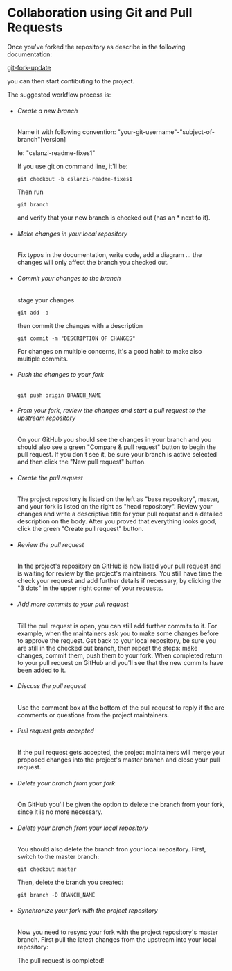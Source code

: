 # Collaboration using Git and Pull Requests

Once you've forked the repository as describe in the following documentation:

[git-fork-update](gistfile1.md)

you can then start contibuting to the project. 

The suggested workflow process is:

- ###### Create a new branch 

  Name it with following convention:
  "your-git-username"-"subject-of-branch"[version]

  Ie: "cslanzi-readme-fixes1"


  If you use git on command line, it'll be:

  ```
  git checkout -b cslanzi-readme-fixes1
  ```

  Then run

  ```
  git branch
  ```

  and verify that your new branch is checked out (has an * next to it).
  

- ###### Make changes in your local repository

  Fix typos in the documentation, write code, add a diagram ... the changes will only affect the branch you checked out.
  

- ###### Commit your changes to the branch

  stage your changes

  ```
  git add -a
  ```

  then commit the changes with a description

  ```
  git commit -m "DESCRIPTION OF CHANGES"
  ```

  For changes on multiple concerns, it's a good habit to make also multiple commits.
  

- ###### Push the changes to your fork

  ```
  git push origin BRANCH_NAME
  ```

  

- ###### From your fork, review the changes and start a pull request to the upstream repository

  On your GitHub you should see the changes in your branch and you should also see a green "Compare & pull request" button to begin the pull request. If you don't see it, be sure your branch is active selected and then click the "New pull request" button.

  

- ###### Create the pull request

  The project repository is listed on the left as "base repository", master, and your fork is listed on the right as "head repository".
  Review your changes and write a descriptive title for your pull request and a detailed description on the body.
  After you proved that everything looks good, click the green "Create pull request" button.

  

- ###### Review the pull request

  In the project's repository on GitHub is now listed your pull request and is waiting for review by the project's maintainers.
  You still have time the check your request and add further details if necessary, by clicking the "3 dots" in the upper right corner of your requests.
  

- ###### Add more commits to your pull request

  Till the pull request is open, you can still add further commits to it. For example, when the maintainers ask you to make some changes before to approve the request.
  Get back to your local repository, be sure you are still in the checked out branch, then repeat the steps: make changes, commit them, push them to your fork.
  When completed return to your pull request on GitHub and you'll see that the new commits have been added to it.

- ###### Discuss the pull request

  Use the comment box at the bottom of the pull request to reply if the are comments or questions from the project maintainers.
  

- ###### Pull request gets accepted

  If the pull request gets accepted, the project maintainers will merge your proposed changes into the project's master branch and close your pull request.
  

- ###### Delete your branch from your fork

  On GitHub you'll be given the option to delete the branch from your fork, since it is no more necessary.
  

- ###### Delete your branch from your local repository

  You should also delete the branch fron your local repository. First, switch to the master branch:

  ```
  git checkout master
  ```

  Then, delete the branch you created:

  ```
  git branch -D BRANCH_NAME
  ```

  

- ###### Synchronize your fork with the project repository

  Now you need to resync your fork with the project repository's master branch.
  First pull the latest changes from the upstream into your local repository:


  The pull request is completed!

